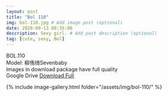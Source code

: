 ```yaml
---
layout: post
title: "Bol 110"
img: bol-110.jpg # Add image post (optional)
date: 2020-09-13 08:35:00
description: Sexy girl. # Add post description (optional)
tag: [cute, sexy, Bol]
---
```

BOL.110  
Model: 柳侑绮Sevenbaby                                                  
Images in download package have full quality                    
Google Drive [Download Full](http://gestyy.com/eenfre)

{% include image-gallery.html folder="/assets/img/bol-110/" %}
